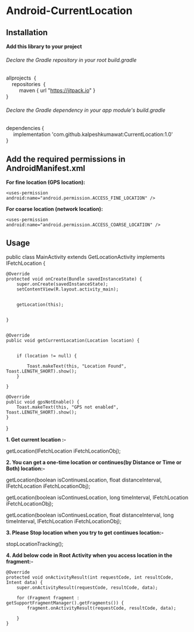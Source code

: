 
# Android-CurrentLocation


## Installation

**Add this library to your project**

###### Declare the Gradle repository in your root build.gradle

allprojects &nbsp;{ <br /> 
   &nbsp; &nbsp;&nbsp;repositories &nbsp;{ <br />
      &nbsp;&nbsp;&nbsp;&nbsp;&nbsp;&nbsp;&nbsp;&nbsp;  maven { url "https://jitpack.io" } <br />
}

###### Declare the Gradle dependency in your app module's build.gradle

dependencies { <br /> 
    &nbsp; &nbsp;&nbsp;&nbsp;implementation 'com.github.kalpeshkumawat:CurrentLocation:1.0' <br /> 
}

## Add the required permissions in AndroidManifest.xml

**For fine location (GPS location):**

```
<uses-permission android:name="android.permission.ACCESS_FINE_LOCATION" />
```

**For coarse location (network location):**

```
<uses-permission android:name="android.permission.ACCESS_COARSE_LOCATION" />
```

## Usage

public class MainActivity extends GetLocationActivity implements IFetchLocation {

    @Override
    protected void onCreate(Bundle savedInstanceState) {
        super.onCreate(savedInstanceState);
        setContentView(R.layout.activity_main);


        getLocation(this);


    }


    @Override
    public void getCurrentLocation(Location location) {


        if (location != null) {

            Toast.makeText(this, "Location Found", Toast.LENGTH_SHORT).show();
        }

    }

    @Override
    public void gpsNotEnable() {
        Toast.makeText(this, "GPS not enabled", Toast.LENGTH_SHORT).show();
    }
}
	
		
**1. Get current location :-**

   getLocation(IFetchLocation iFetchLocationObj); 
   
   

**2. You can get a one-time location or continues(by Distance or Time or Both) location:-**

getLocation(boolean isContinuesLocation, float distanceInterval, IFetchLocation iFetchLocationObj);

getLocation(boolean isContinuesLocation, long timeInterval, IFetchLocation iFetchLocationObj);

getLocation(boolean isContinuesLocation, float distanceInterval, long timeInterval, IFetchLocation iFetchLocationObj);



**3. Please Stop location when you try to get continues location:-**

  stopLocationTracking();



**4. Add below code in Root Activity  when you access location in the fragment:-**


    @Override
    protected void onActivityResult(int requestCode, int resultCode, Intent data) {
        super.onActivityResult(requestCode, resultCode, data);

        for (Fragment fragment : getSupportFragmentManager().getFragments()) {
            fragment.onActivityResult(requestCode, resultCode, data);

        }
    }

